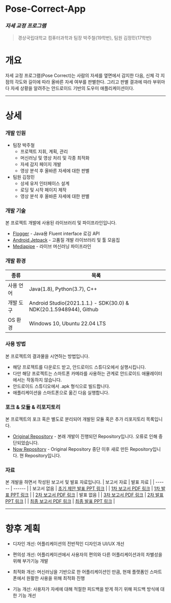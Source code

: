 # Pose-Correct-App
### _자세 교정 프로그램_
>경상국립대학교 컴퓨터과학과
>팀장 박주철(19학번), 팀원 김정민(17학번)

# 개요
자세 교정 프로그램(Pose Correct)는 사람의 자세를 옆면에서 감지한 다음, 신체 각 지점의 각도와 길이에 따라 올바른 자세 여부를 판별한다. 그리고 판별 결과에 따라 부위마다 자세 상황을 알려주는 안드로이드 기반의 도우미 애플리케이션이다.

***
# 상세
### 개발 인원
 - 팀장 박주철
   - 프로젝트 지휘, 계획, 관리
   - 머신러닝 및 영상 처리 및 각종 최적화
   - 자세 감지 페이지 개발
   - 영상 분석 후 올바른 자세에 대한 판별
 - 팀원 김정민
   - 상세 유저 인터페이스 설계
   - 로딩 및 시작 페이지 제작
   - 영상 분석 후 올바른 자세에 대한 판별

### 개발 기술
본 프로젝트 개발에 사용된 라이브러리 및 파이프라인입니다.
- [Flogger] - Java용 Fluent interface 로깅 API
- [Android Jetpack] - 고품질 개발 라이브러리 및 툴 모음집
- [Mediapipe] - 라이브 머신러닝 파이프라인

### 개발 환경
| 종류 | 목록 |
| ------ | ------ |
| 사용 언어 | Java(1.8), Python(3.7), C++ |
| 개발 도구 | Android Studio(2021.1.1.) - SDK(30.0) & NDK(20.1.5948944), Github |
| OS 환경 | Windows 10, Ubuntu 22.04 LTS |

### 사용 방법
본 프로젝트의 결과물을 시연하는 방법입니다.
- 해당 프로젝트를 다운로드 받고, 안드로이드 스튜디오에서 실행시킵니다.
- 다만 해당 프로젝트는 스마트폰 카메라를 사용하는 관계로 안드로이드 애뮬레이터에서는 작동하지 않습니다.
- 안드로이드 스튜디오에서 .apk 형식으로 빌드합니다.
- 애플리케이션을 스마트폰으로 옮긴 다음 실행합니다.

### 포크 & 모듈 & 리포지토리
본 프로젝트의 포크 혹은 별도로 분리되어 개발된 모듈 혹은 추가 리포지토리 목록입니다.
- [Original Repository] - 본래 개발이 진행되던 Repository입니다. 오류로 인해 중단되었습니다.
- [Now Repository] - Original Repository 중단 이후 새로 만든 Repository입니다. 현 Repository입니다.

### 자료
본 개발을 하면서 작성된 보고서 및 발표 자료입니다. 
| 보고서 자료 | 발표 자료 |
| ------ | ------ |
| 보고서 없음 | [초기 제안 발표 PPT 링크](https://docs.google.com/presentation/d/1WvH068HB0_oV0GnSzxVA0q2KVF5VYlyO/edit?usp=sharing&ouid=106667079864051075882&rtpof=true&sd=true) |
| [1차 보고서 PDF 링크](https://drive.google.com/file/d/1qA5ArMzdRrgRU8YWum507_YhT55ssndE/view?usp=sharing) | [1차 발표 PPT 링크](https://docs.google.com/presentation/d/1MkpIK95KpTUsb0bEsdpteb6aeZcvfOE2/edit?usp=sharing&ouid=106667079864051075882&rtpof=true&sd=true) |
| [2차 보고서 PDF 링크](https://drive.google.com/file/d/15lNZAOidlDvyWHB-62x10fNYhBu7XZN_/view?usp=sharing) | 발표 없음 |
| [3차 보고서 PDF 링크](https://drive.google.com/file/d/1EtlbNVMa2nJLJjvqZi64jHhZX5ZMRa_3/view?usp=sharing) | [2차 발표 PPT 링크](https://docs.google.com/presentation/d/1tTL2lqRdPgfzS42PzaqOIpeQzdoVB1IQ/edit?usp=sharing&ouid=106667079864051075882&rtpof=true&sd=true) |
| [최종 보고서 PDF 링크](https://drive.google.com/file/d/1bnOeUdG_CZ4BzFehB6OtGcO1cwp-I1lv/view?usp=sharing) | [최종 발표 PPT 링크](https://docs.google.com/presentation/d/1jZEnRu1DV4QA9h08FVvsk4NmVvzFLcxh/edit?usp=sharing&ouid=106667079864051075882&rtpof=true&sd=true) |

***
# 향후 계획
- 디자인 개선: 어플리케이션의 전반적인 디자인과 UI/UX 개선
- 편의성 개선: 어플리케이션에서 사용자의 편의와 다른 어플리케이션과의 차별성을 위해 부가기능 개발
- 최적화 개선: 머신러닝을 기반으로 한 어플리케이션인 만큼, 현재 플랫폼인 스마트폰에서 원활한 사용을 위해 최적화 진행
- 기능 개선: 사용자가 자세에 대해 적절한 피드백을 받게 하기 위해 피드백 방식에 대한 기능 개선


   [Flogger]: <https://github.com/google/flogger>
   [Android Jetpack]: <https://github.com/androidx/androidx>
   [Mediapipe]: <https://github.com/google/mediapipe>


   [Original Repository]: <https://github.com/wncjf2000/correctPose>
   [Now Repository]: <https://github.com/wncjf2000/Pose-Correct-App>
